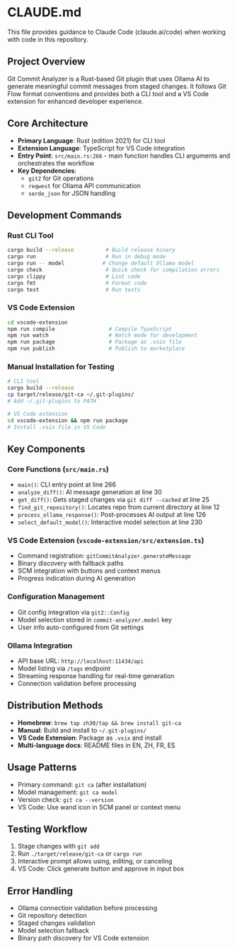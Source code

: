 # CLAUDE.md

This file provides guidance to Claude Code (claude.ai/code) when working with code in this repository.

## Project Overview
Git Commit Analyzer is a Rust-based Git plugin that uses Ollama AI to generate meaningful commit messages from staged changes. It follows Git Flow format conventions and provides both a CLI tool and a VS Code extension for enhanced developer experience.

## Core Architecture
- **Primary Language**: Rust (edition 2021) for CLI tool
- **Extension Language**: TypeScript for VS Code integration
- **Entry Point**: `src/main.rs:266` - main function handles CLI arguments and orchestrates the workflow
- **Key Dependencies**: 
  - `git2` for Git operations
  - `reqwest` for Ollama API communication
  - `serde_json` for JSON handling

## Development Commands

### Rust CLI Tool
```bash
cargo build --release          # Build release binary
cargo run                      # Run in debug mode
cargo run -- model            # Change default Ollama model
cargo check                    # Quick check for compilation errors
cargo clippy                   # Lint code
cargo fmt                      # Format code
cargo test                     # Run tests
```

### VS Code Extension
```bash
cd vscode-extension
npm run compile                 # Compile TypeScript
npm run watch                   # Watch mode for development
npm run package                 # Package as .vsix file
npm run publish                 # Publish to marketplace
```

### Manual Installation for Testing
```bash
# CLI tool
cargo build --release
cp target/release/git-ca ~/.git-plugins/
# Add ~/.git-plugins to PATH

# VS Code extension
cd vscode-extension && npm run package
# Install .vsix file in VS Code
```

## Key Components

### Core Functions (`src/main.rs`)
- `main()`: CLI entry point at line 266
- `analyze_diff()`: AI message generation at line 30
- `get_diff()`: Gets staged changes via `git diff --cached` at line 25
- `find_git_repository()`: Locates repo from current directory at line 12
- `process_ollama_response()`: Post-processes AI output at line 126
- `select_default_model()`: Interactive model selection at line 230

### VS Code Extension (`vscode-extension/src/extension.ts`)
- Command registration: `gitCommitAnalyzer.generateMessage`
- Binary discovery with fallback paths
- SCM integration with buttons and context menus
- Progress indication during AI generation

### Configuration Management
- Git config integration via `git2::Config`
- Model selection stored in `commit-analyzer.model` key
- User info auto-configured from Git settings

### Ollama Integration
- API base URL: `http://localhost:11434/api`
- Model listing via `/tags` endpoint
- Streaming response handling for real-time generation
- Connection validation before processing

## Distribution Methods
- **Homebrew**: `brew tap zh30/tap && brew install git-ca`
- **Manual**: Build and install to `~/.git-plugins/`
- **VS Code Extension**: Package as `.vsix` and install
- **Multi-language docs**: README files in EN, ZH, FR, ES

## Usage Patterns
- Primary command: `git ca` (after installation)
- Model management: `git ca model`
- Version check: `git ca --version`
- VS Code: Use wand icon in SCM panel or context menu

## Testing Workflow
1. Stage changes with `git add`
2. Run `./target/release/git-ca` or `cargo run`
3. Interactive prompt allows using, editing, or canceling
4. VS Code: Click generate button and approve in input box

## Error Handling
- Ollama connection validation before processing
- Git repository detection
- Staged changes validation
- Model selection fallback
- Binary path discovery for VS Code extension
